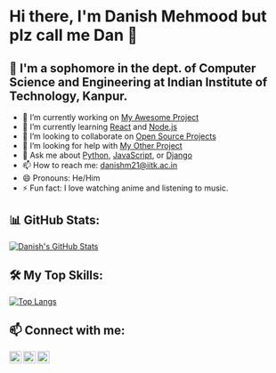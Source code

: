 # Hi there, I'm Danish Mehmood but plz call me Dan 👋

## 🌱 I'm a sophomore in the dept. of Computer Science and Engineering at Indian Institute of Technology, Kanpur.

- 🔭 I’m currently working on [My Awesome Project](https://github.com/johndoe/my-awesome-project)
- 🌱 I’m currently learning [React](https://reactjs.org/) and [Node.js](https://nodejs.org/)
- 👯 I’m looking to collaborate on [Open Source Projects](https://github.com/topics/open-source)
- 🤔 I’m looking for help with [My Other Project](https://github.com/johndoe/my-other-project)
- 💬 Ask me about [Python](https://www.python.org/), [JavaScript](https://www.javascript.com/), or [Django](https://www.djangoproject.com/)
- 📫 How to reach me: [danishm21@iitk.ac.in](mailto:danishm21@iitk.ac.in)
- 😄 Pronouns: He/Him
- ⚡ Fun fact: I love watching anime and listening to music.

## 📊 GitHub Stats:

[![Danish's GitHub Stats](https://github-readme-stats.vercel.app/api?username=DanX069&show_icons=true&theme=radical)](https://github.com/johndoe/github-readme-stats)

## 🛠️ My Top Skills:

[![Top Langs](https://github-readme-stats.vercel.app/api/top-langs/?username=johndoe&layout=compact&theme=radical)](https://github.com/johndoe/github-readme-stats)

## 📫 Connect with me:

[<img align="left" alt="LinkedIn" width="22px" src="https://cdn.jsdelivr.net/npm/simple-icons@v3/icons/linkedin.svg" />](https://www.linkedin.com/in/johndoe/)
[<img align="left" alt="Twitter" width="22px" src="https://cdn.jsdelivr.net/npm/simple-icons@v3/icons/twitter.svg" />](https://twitter.com/johndoe)
[<img align="left" alt="Portfolio" width="22px" src="https://cdn.jsdelivr.net/npm/simple-icons@v3/icons/internetexplorer.svg" />](https://johndoe.github.io/portfolio/)


